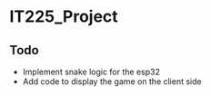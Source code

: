 # IT225_Project

## Todo
- Implement snake logic for the esp32
- Add code to display the game on the client side
